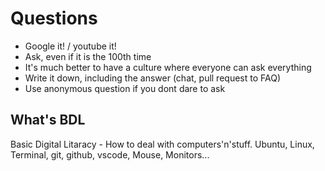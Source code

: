 # Questions
  - Google it! / youtube it!
  - Ask, even if it is the 100th time
  - It's much better to have a culture where everyone can ask everything
  - Write it down, including the answer (chat, pull request to FAQ)
  - Use anonymous question if you dont dare to ask

## What's BDL
Basic Digital Litaracy - How to deal with computers'n'stuff. Ubuntu, Linux, Terminal,
git, github, vscode, Mouse, Monitors...
